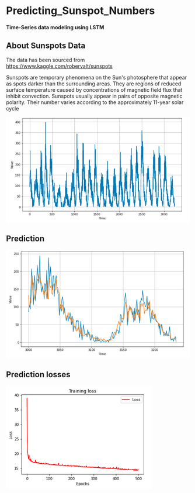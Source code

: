 # Predicting_Sunspot_Numbers
#### Time-Series data modeling using LSTM

## About Sunspots Data
The data has been sourced from https://www.kaggle.com/robervalt/sunspots

Sunspots are temporary phenomena on the Sun's photosphere that appear as spots darker than the surrounding areas. They are regions of reduced surface temperature caused by concentrations of magnetic field flux that inhibit convection. Sunspots usually appear in pairs of opposite magnetic polarity. Their number varies according to the approximately 11-year solar cycle

![alt text](https://github.com/ravigupta5/Predicting_Sunspot_Numbers/blob/master/sunspots.PNG?raw=true)


## Prediction 

![alt text](https://github.com/ravigupta5/Predicting_Sunspot_Numbers/blob/master/prediction_curve.PNG?raw=true)

## Prediction losses
![alt text](https://github.com/ravigupta5/Predicting_Sunspot_Numbers/blob/master/losses.PNG?raw=true)
